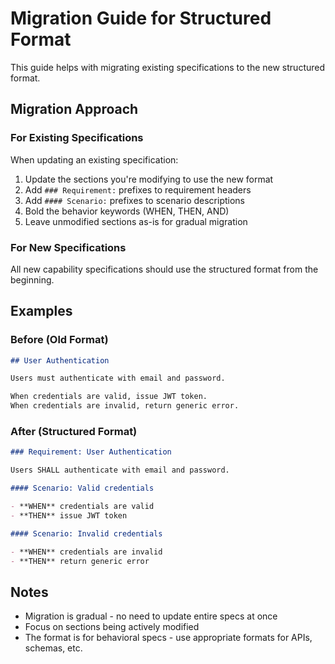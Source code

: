 # Migration Guide for Structured Format

This guide helps with migrating existing specifications to the new structured format.

## Migration Approach

### For Existing Specifications

When updating an existing specification:
1. Update the sections you're modifying to use the new format
2. Add `### Requirement:` prefixes to requirement headers
3. Add `#### Scenario:` prefixes to scenario descriptions
4. Bold the behavior keywords (WHEN, THEN, AND)
5. Leave unmodified sections as-is for gradual migration

### For New Specifications

All new capability specifications should use the structured format from the beginning.

## Examples

### Before (Old Format)
```markdown
## User Authentication

Users must authenticate with email and password.

When credentials are valid, issue JWT token.
When credentials are invalid, return generic error.
```

### After (Structured Format)
```markdown
### Requirement: User Authentication

Users SHALL authenticate with email and password.

#### Scenario: Valid credentials

- **WHEN** credentials are valid
- **THEN** issue JWT token

#### Scenario: Invalid credentials

- **WHEN** credentials are invalid
- **THEN** return generic error
```

## Notes

- Migration is gradual - no need to update entire specs at once
- Focus on sections being actively modified
- The format is for behavioral specs - use appropriate formats for APIs, schemas, etc.